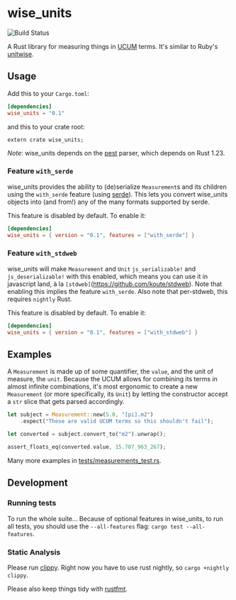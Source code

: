 # wise_units

![Build Status](http://teamcity-build.agrian.com/app/rest/builds/buildType%3Aid%3ACrates_WiseUnits_Test/statusIcon?guest=1)

A Rust library for measuring things in [UCUM](http://unitsofmeasure.org/ucum.html)
terms. It's similar to Ruby's [unitwise](https://github.com/joshwlewis/unitwise).

## Usage

Add this to your `Cargo.toml`:

```toml
[dependencies]
wise_units = "0.1"
```

and this to your crate root:

```
extern crate wise_units;
```

_Note_: wise_units depends on the [pest](https://github.com/pest-parser/pest)
parser, which depends on Rust 1.23.

### Feature `with_serde`

wise_units provides the ability to (de)serialize `Measurement`s and its children
using the `with_serde` feature (using [serde](https://serde.rs)). This lets you
convert wise_units objects into (and from!) any of the many formats supported by
serde.

This feature is disabled by default. To enable it:

```toml
[dependencies]
wise_units = { version = "0.1", features = ["with_serde"] }
```

### Feature `with_stdweb`

wise_units will make `Measurement` and `Unit` `js_serializable!` and
`js_deserializable!` with this enabled, which means you can use it in javascript
land, à la `[stdweb]`(https://github.com/koute/stdweb). Note that enabling this
implies the feature `with_serde`. Also note that per-stdweb, this requires
`nightly` Rust.

This feature is disabled by default. To enable it:

```toml
[dependencies]
wise_units = { version = "0.1", features = ["with_stdweb"] }
```

## Examples

A `Measurement` is made up of some quantifier, the `value`, and the unit of measure,
the `unit`. Because the UCUM allows for combining its terms in almost infinite
combinations, it's most ergonomic to create a new `Measurement` (or more
specifically, its `Unit`) by letting the constructor accept a `str` slice that
gets parsed accordingly.

```rust
let subject = Measurement::new(5.0, "[pi].m2")
    .expect("These are valid UCUM terms so this shouldn't fail");

let converted = subject.convert_to("m2").unwrap();

assert_floats_eq(converted.value, 15.707_963_267);
```

Many more examples in [tests/measurements_test.rs](tests/measurements_test.rs).

## Development

### Running tests

To run the whole suite... Because of optional features in wise_units, to run all
tests, you should use the `--all-features` flag: `cargo test --all-features`.

### Static Analysis

Please run [clippy](https://github.com/rust-lang-nursery/rust-clippy). Right now
you have to use rust nightly, so `cargo +nightly clippy`.

Please also keep things tidy with
[rustfmt](https://github.com/rust-lang-nursery/rustfmt).
